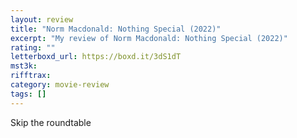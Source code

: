 ```yaml
---
layout: review
title: "Norm Macdonald: Nothing Special (2022)"
excerpt: "My review of Norm Macdonald: Nothing Special (2022)"
rating: ""
letterboxd_url: https://boxd.it/3dS1dT
mst3k:
rifftrax:
category: movie-review
tags: []
---
```


Skip the roundtable
